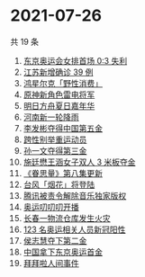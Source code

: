 # 2021-07-26

共 19 条

<!-- BEGIN ZHIHUSEARCH -->
<!-- 最后更新时间 Mon Jul 26 2021 16:12:29 GMT+0800 (China Standard Time) -->
1. [东京奥运会女排首场 0:3 失利](https://www.zhihu.com/search?q=女排)
1. [江苏新增确诊 39 例](https://www.zhihu.com/search?q=江苏疫情)
1. [鸿星尔克「野性消费」](https://www.zhihu.com/search?q=鸿星尔克野性消费)
1. [原神新角色雷电将军](https://www.zhihu.com/search?q=原神)
1. [明日方舟夏日嘉年华](https://www.zhihu.com/search?q=明日方舟)
1. [河南新一轮降雨](https://www.zhihu.com/search?q=河南暴雨)
1. [李发彬夺得中国第五金](https://www.zhihu.com/search?q=举重)
1. [跨性别举重运动员](https://www.zhihu.com/search?q=跨性别运动员)
1. [孙一文夺得第三金](https://www.zhihu.com/search?q=孙一文)
1. [施廷懋王涵女子双人 3 米板夺金](https://www.zhihu.com/search?q=跳水)
1. [《眷思量》第八集更新](https://www.zhihu.com/search?q=眷思量)
1. [台风「烟花」将登陆](https://www.zhihu.com/search?q=台风烟花)
1. [腾讯被责令解除音乐独家版权](https://www.zhihu.com/search?q=腾讯音乐版权)
1. [奥运叨叨叨开播](https://www.zhihu.com/search?q=奥运叨叨叨)
1. [长春一物流仓库发生火灾](https://www.zhihu.com/search?q=长春火灾)
1. [123 名奥运相关人员新冠阳性](https://www.zhihu.com/search?q=奥运会疫情)
1. [侯志慧夺下第二金](https://www.zhihu.com/search?q=举重金牌)
1. [中国拿下东京奥运首金](https://www.zhihu.com/search?q=女子气步枪决赛)
1. [拜拜啦人间事件](https://www.zhihu.com/search?q=拜拜啦人间录音)
<!-- END ZHIHUSEARCH -->

